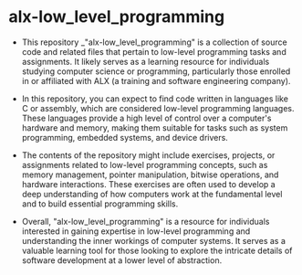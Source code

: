 # alx-low_level_programming 
- This repository _"alx-low_level_programming" is a collection of source code and related files that pertain to low-level programming tasks and assignments. It likely serves as a learning resource for individuals studying computer science or programming, particularly those enrolled in or affiliated with ALX (a training and software engineering company).

- In this repository, you can expect to find code written in languages like C or assembly, which are considered low-level programming languages. These languages provide a high level of control over a computer's hardware and memory, making them suitable for tasks such as system programming, embedded systems, and device drivers.

- The contents of the repository might include exercises, projects, or assignments related to low-level programming concepts, such as memory management, pointer manipulation, bitwise operations, and hardware interactions. These exercises are often used to develop a deep understanding of how computers work at the fundamental level and to build essential programming skills.

- Overall, "alx-low_level_programming" is a resource for individuals interested in gaining expertise in low-level programming and understanding the inner workings of computer systems. It serves as a valuable learning tool for those looking to explore the intricate details of software development at a lower level of abstraction.

